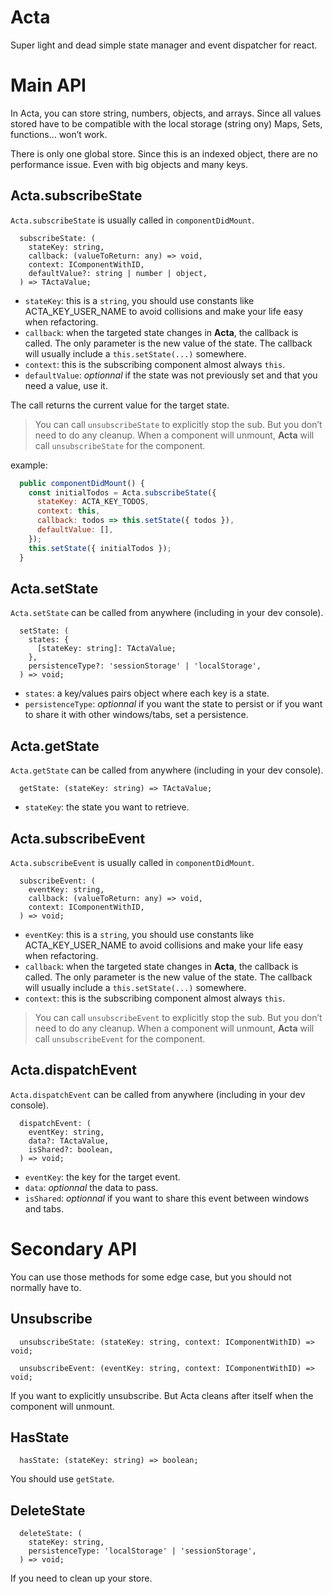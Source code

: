 # Acta

Super light and dead simple state manager and event dispatcher for react.

# Main API

In Acta, you can store string, numbers, objects, and arrays. Since all values stored have to be compatible with the local storage (string ony) Maps, Sets, functions... won’t work.

There is only one global store. Since this is an indexed object, there are no performance issue. Even with big objects and many keys.

## Acta.subscribeState

`Acta.subscribeState` is usually called in `componentDidMount`.

```JavaScipt
  subscribeState: (
    stateKey: string,
    callback: (valueToReturn: any) => void,
    context: IComponentWithID,
    defaultValue?: string | number | object,
  ) => TActaValue;
```

- `stateKey`: this is a `string`, you should use constants like ACTA_KEY_USER_NAME to avoid collisions and make your life easy when refactoring.
- `callback`: when the targeted state changes in **Acta**, the callback is called. The only parameter is the new value of the state. The callback will usually include a `this.setState(...)` somewhere.
- `context`: this is the subscribing component almost always `this`.
- `defaultValue`: _optionnal_ if the state was not previously set and that you need a value, use it.

The call returns the current value for the target state.

> You can call `unsubscribeState` to explicitly stop the sub. But you don’t need to do any cleanup. When a component will unmount, **Acta** will call `unsubscribeState` for the component.

example:

```JavaScript
  public componentDidMount() {
    const initialTodos = Acta.subscribeState({
      stateKey: ACTA_KEY_TODOS,
      context: this,
      callback: todos => this.setState({ todos }),
      defaultValue: [],
    });
    this.setState({ initialTodos });
  }
```

## Acta.setState

`Acta.setState` can be called from anywhere (including in your dev console).

```JavaScipt
  setState: (
    states: {
      [stateKey: string]: TActaValue;
    },
    persistenceType?: 'sessionStorage' | 'localStorage',
  ) => void;
```

- `states`: a key/values pairs object where each key is a state.
- `persistenceType`: _optionnal_ if you want the state to persist or if you want to share it with other windows/tabs, set a persistence.

## Acta.getState

`Acta.getState` can be called from anywhere (including in your dev console).

```JavaScipt
  getState: (stateKey: string) => TActaValue;
```

- `stateKey`: the state you want to retrieve.

## Acta.subscribeEvent

`Acta.subscribeEvent` is usually called in `componentDidMount`.

```JavaScipt
  subscribeEvent: (
    eventKey: string,
    callback: (valueToReturn: any) => void,
    context: IComponentWithID,
  ) => void;
```

- `eventKey`: this is a `string`, you should use constants like ACTA_KEY_USER_NAME to avoid collisions and make your life easy when refactoring.
- `callback`: when the targeted state changes in **Acta**, the callback is called. The only parameter is the new value of the state. The callback will usually include a `this.setState(...)` somewhere.
- `context`: this is the subscribing component almost always `this`.

> You can call `unsubscribeEvent` to explicitly stop the sub. But you don’t need to do any cleanup. When a component will unmount, **Acta** will call `unsubscribeEvent` for the component.

## Acta.dispatchEvent

`Acta.dispatchEvent` can be called from anywhere (including in your dev console).

```JavaScipt
  dispatchEvent: (
    eventKey: string,
    data?: TActaValue,
    isShared?: boolean,
  ) => void;
```

- `eventKey`: the key for the target event.
- `data`: _optionnal_ the data to pass.
- `isShared`: _optionnal_ if you want to share this event between windows and tabs.

# Secondary API

You can use those methods for some edge case, but you should not normally have to.

## Unsubscribe

```JavaScipt
  unsubscribeState: (stateKey: string, context: IComponentWithID) => void;

  unsubscribeEvent: (eventKey: string, context: IComponentWithID) => void;
```

If you want to explicitly unsubscribe. But Acta cleans after itself when the component will unmount.

## HasState

```JavaScipt
  hasState: (stateKey: string) => boolean;
```

You should use `getState`.

## DeleteState

```JavaScipt
  deleteState: (
    stateKey: string,
    persistenceType: 'localStorage' | 'sessionStorage',
  ) => void;
```

If you need to clean up your store.
